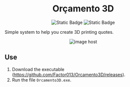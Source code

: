 <h1 align="center"> Orçamento 3D </h1>
<p align="center">
<img alt="Static Badge" src="https://img.shields.io/badge/.NetDesktop%20-%20grey?label=C%23&labelColor=purple"> 
<img alt="Static Badge" src="https://img.shields.io/badge/1.0.0%20-%20grey?label=Version&labelColor=blue">
</p>

Simple system to help you create 3D printing quotes.

<p align="center">
<img src="https://images2.imgbox.com/3b/d7/nQF4zlnf_o.jpeg" alt="image host"/>
</p>

## Use

1. Download the executable (https://github.com/Factor013/Orcamento3D/releases).
3. Run the file `Orcamento3D.exe`.
